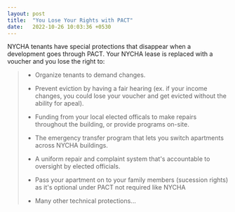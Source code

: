 ```yaml
---
layout: post
title:  "You Lose Your Rights with PACT"
date:   2022-10-26 10:03:36 +0530
---
```


NYCHA tenants have special protections that disappear when a development goes through PACT. Your NYCHA lease is replaced with a voucher and you lose the right to:
>* Organize tenants to demand changes. 
>
>* Prevent eviction by having a fair hearing (ex. if your income changes, you could lose your voucher and get evicted without the ability for apeal).
>
>* Funding from your local elected officals to make repairs throughout the building, or provide programs on-site. 
>
>* The emergency transfer program that lets you switch apartments across NYCHA buildings.
>
>* A uniform repair and complaint system that's accountable to oversight by elected officials.
>
>* Pass your apartment on to your family members (sucession rights) as it's optional under PACT not required like NYCHA
>
>* Many other technical protections... 
